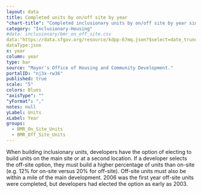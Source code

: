 ```yaml
---
layout: data
title: Completed units by on/off site by year
"chart-title": "Completed inclusionary units by on/off site by year since 1992"
category: "Inclusionary-Housing"
#data: inclusionary/bmr_on_off_site.csv
data:"https://data.sfgov.org/resource/kdpp-67mq.json?$select=date_trunc_y(completion_date)+as+year,sum(total_bmrs_off_site) AS BMR_Off_Site_Units,sum(total_bmrs_on_site) AS BMR_On_Site_Units&$group=year&$where=completion_date%3E%271991-01-01%27&$order=year"
dataType:json
x: year
column: year
type: bar
source: "Mayor's Office of Housing and Community Development."
portalID: "nj3x-rw36"
published: true
scale: "5"
colors: Blues
"axisType": ""
"yFormat": ","
notes: null
yLabel: Units
xLabel: Year
groups:
  - BMR_On_Site_Units
  - BMR_Off_Site_Units
---
```


When building inclusionary units, developers have the option of electing to build units on the main site or at a second location. If a developer selects the off-site option, they must build a higher percentage of units than on-site (e.g. 12% for on-site versus 20% for off-site). Off-site units must also be within a mile of the main development. 2006 was the first year off-site units were completed, but developers had elected the option as early as 2003.